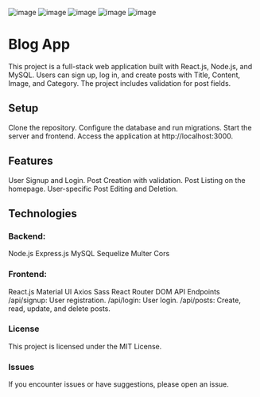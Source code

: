 ![image](https://github.com/sadanadsidhu/Eighty-Five-Techonology/assets/121937172/72a65551-a874-4cc7-b546-be968930ec0a)
![image](https://github.com/sadanadsidhu/Eighty-Five-Techonology/assets/121937172/acd7433e-4bf8-433f-83e9-318d5c2062d9)
![image](https://github.com/sadanadsidhu/Eighty-Five-Techonology/assets/121937172/5df1d408-3f73-4afd-84fb-18fcaeb324a0)
![image](https://github.com/sadanadsidhu/Eighty-Five-Techonology/assets/121937172/164bd893-6a54-41b3-9726-2b34211ad46b)
![image](https://github.com/sadanadsidhu/Eighty-Five-Techonology/assets/121937172/da231a99-2d1d-4539-a08e-6158c7414261)

<h1>Blog App</h1>
This project is a full-stack web application built with React.js, Node.js, and MySQL. Users can sign up, log in, and create posts with Title, Content, Image, and Category. The project includes validation for post fields.

<h2>Setup</h2>
Clone the repository.
Configure the database and run migrations.
Start the server and frontend.
Access the application at http://localhost:3000.
<h2>Features</h2>
User Signup and Login.
Post Creation with validation.
Post Listing on the homepage.
User-specific Post Editing and Deletion.
<h2>Technologies </h2>
<h3>Backend:</h3>

Node.js
Express.js
MySQL
Sequelize
Multer
Cors
<h3>Frontend: </h3

React.js
Material UI
Axios
Sass
React Router DOM
API Endpoints
/api/signup: User registration.
/api/login: User login.
/api/posts: Create, read, update, and delete posts.
<h3>License</h3>
This project is licensed under the MIT License.

<h3>Issues</h3>
If you encounter issues or have suggestions, please open an issue.
